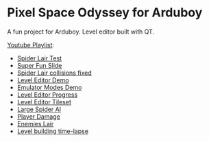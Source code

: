 # Pixel Space Odyssey for Arduboy

A fun project for Arduboy. Level editor built with QT.

[Youtube Playlist](https://www.youtube.com/playlist?list=PLaMN-JyH50OZ80KdFqzF2UmBESAi0MEBq):
- [Spider Lair Test](https://www.youtube.com/watch?v=AOv3ryCd064&list=PLaMN-JyH50OZ80KdFqzF2UmBESAi0MEBq&index=1)
- [Super Fun Slide](https://www.youtube.com/watch?v=w3wtcscAtE4&list=PLaMN-JyH50OZ80KdFqzF2UmBESAi0MEBq&index=2)
- [Spider Lair collisions fixed](https://www.youtube.com/watch?v=nOnXdtK8YvU&list=PLaMN-JyH50OZ80KdFqzF2UmBESAi0MEBq&index=3)
- [Level Editor Demo](https://www.youtube.com/watch?v=zxrYAy91obw&list=PLaMN-JyH50OZ80KdFqzF2UmBESAi0MEBq&index=4)
- [Emulator Modes Demo](https://www.youtube.com/watch?v=KNESIHOhhTw&index=5&list=PLaMN-JyH50OZ80KdFqzF2UmBESAi0MEBq)
- [Level Editor Progress](https://www.youtube.com/watch?v=7aEDUwfVXDY&index=6&list=PLaMN-JyH50OZ80KdFqzF2UmBESAi0MEBq)
- [Level Editor Tileset](https://www.youtube.com/watch?v=y3i_ew0LxK4&list=PLaMN-JyH50OZ80KdFqzF2UmBESAi0MEBq&index=7)
- [Large Spider AI](https://www.youtube.com/watch?v=czthK14fr2k&list=PLaMN-JyH50OZ80KdFqzF2UmBESAi0MEBq&index=8)
- [Player Damage](https://www.youtube.com/watch?v=IYQ0sAwdVig&list=PLaMN-JyH50OZ80KdFqzF2UmBESAi0MEBq&index=9)
- [Enemies Lair](https://www.youtube.com/watch?v=2bHjbjJbO34&list=PLaMN-JyH50OZ80KdFqzF2UmBESAi0MEBq&index=10)
- [Level building time-lapse](https://www.youtube.com/watch?v=LEeQ2mz8S68&list=PLaMN-JyH50OZ80KdFqzF2UmBESAi0MEBq&index=11)

